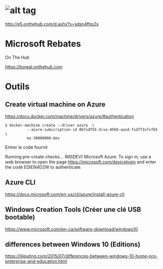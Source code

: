 


# ![alt tag](https://raw.githubusercontent.com/CollegeBoreal/Tutoriels/master/7.Microsoft/IMAGINE.png)

http://e5.onthehub.com/d.ashx?s=sdsn4fhp2s

# Microsoft Rebates

On The Hub

https://boreal.onthehub.com


# Outils

## Create virtual machine on Azure

https://docs.docker.com/machine/drivers/azure/#authentication

```
$ docker-machine create --driver azure  \
          --azure-subscription-id 0bfsdf55-3csa-4569-aasd-fsdff3sfsfb5 \
          ms-30000000-dev
```



Entrer le code fournit

Running pre-create checks...
(MSDEV) Microsoft Azure: To sign in, use a web browser to open the page https://microsoft.com/devicelogin
and enter the code EDIEN4D2W to authenticate.

## Azure CLI

https://docs.microsoft.com/en-us/cli/azure/install-azure-cli




## Windows Creation Tools (Créer une clé USB bootable)

https://www.microsoft.com/en-ca/software-download/windows10

## differences between Windows 10 (Editions)
https://liliputing.com/2015/07/differences-between-windows-10-home-pro-enterprise-and-education.html
